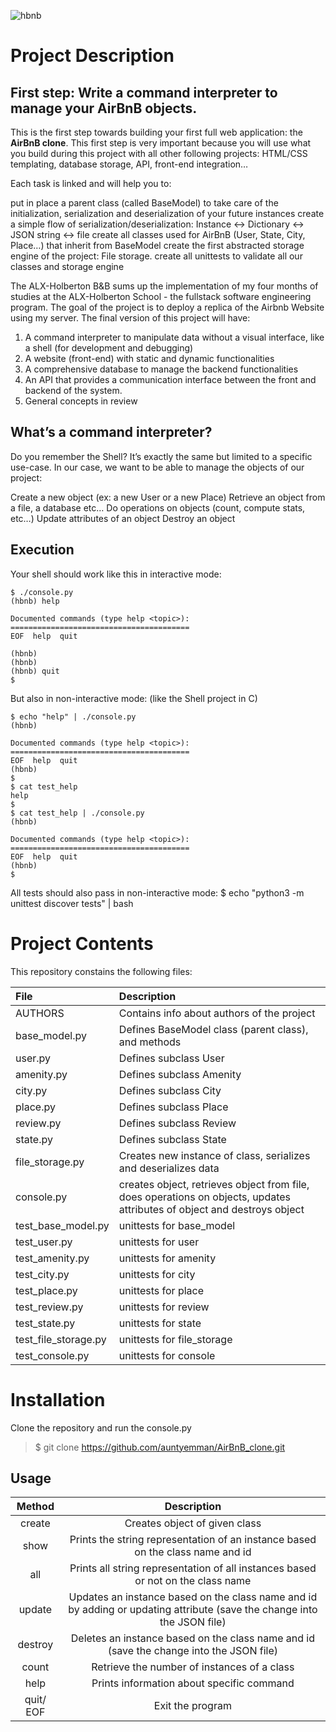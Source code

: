 ![hbnb](https://user-images.githubusercontent.com/88311316/151070609-19608294-829e-408b-b2b3-5d1f2873f1e3.png "hbnb")

# Project Description
**First step: Write a command interpreter to manage your AirBnB objects.**
---
This is the first step towards building your first full web application: the **AirBnB clone**. This first step is very important because you will use what you build during this project with all other following projects: HTML/CSS templating, database storage, API, front-end integration…

Each task is linked and will help you to:

put in place a parent class (called BaseModel) to take care of the initialization, serialization and deserialization of your future instances
create a simple flow of serialization/deserialization: Instance <-> Dictionary <-> JSON string <-> file
create all classes used for AirBnB (User, State, City, Place…) that inherit from BaseModel
create the first abstracted storage engine of the project: File storage.
create all unittests to validate all our classes and storage engine

The ALX-Holberton B&B sums up the implementation of my four months of studies at the ALX-Holberton School - the fullstack software engineering program. The goal of the project is to deploy a replica of the Airbnb Website using my server. The final version of this project will have:
1. A command interpreter to manipulate data without a visual interface, like a shell (for development and debugging)
1. A website (front-end) with static and dynamic functionalities
1. A comprehensive database to manage the backend functionalities
1. An API that provides a communication interface between the front and backend of the system.
1. General concepts in review

## What’s a command interpreter?
Do you remember the Shell? It’s exactly the same but limited to a specific use-case. In our case, we want to be able to manage the objects of our project:

Create a new object (ex: a new User or a new Place)
Retrieve an object from a file, a database etc…
Do operations on objects (count, compute stats, etc…)
Update attributes of an object
Destroy an object

## Execution
Your shell should work like this in interactive mode:
```shell
$ ./console.py
(hbnb) help

Documented commands (type help <topic>):
========================================
EOF  help  quit

(hbnb)
(hbnb)
(hbnb) quit
$
```
But also in non-interactive mode: (like the Shell project in C)

```shell
$ echo "help" | ./console.py
(hbnb)

Documented commands (type help <topic>):
========================================
EOF  help  quit
(hbnb)
$
$ cat test_help
help
$
$ cat test_help | ./console.py
(hbnb)

Documented commands (type help <topic>):
========================================
EOF  help  quit
(hbnb)
$
```
All tests should also pass in non-interactive mode: $ echo "python3 -m unittest discover tests" | bash

# Project Contents
This repository constains the following files:

|File|	Description|
|:---|:------------|
|AUTHORS|	Contains info about authors of the project|
|base_model.py|	Defines BaseModel class (parent class), and methods|
|user.py|	Defines subclass User|
|amenity.py|	Defines subclass Amenity|
|city.py|	Defines subclass City|
|place.py|	Defines subclass Place|
|review.py|	Defines subclass Review|
|state.py|	Defines subclass State|
|file_storage.py|	Creates new instance of class, serializes and deserializes data|
|console.py|	creates object, retrieves object from file, does operations on objects, updates attributes of object and destroys object|
|test_base_model.py|	unittests for base_model|
|test_user.py|	unittests for user|
|test_amenity.py| unittests for amenity|
|test_city.py|	unittests for city|
|test_place.py|	unittests for place|
|test_review.py|	unittests for review|
|test_state.py|	unittests for state|
|test_file_storage.py|	unittests for file_storage|
|test_console.py|	unittests for console|

# Installation 
Clone the repository and run the console.py

> $ git clone https://github.com/auntyemman/AirBnB_clone.git
## Usage 
|Method|	Description|
|:-----:|:------------------:|
|create|	Creates object of given class|
|show|	Prints the string representation of an instance based on the class name and id|
|all|	Prints all string representation of all instances based or not on the class name|
|update|	Updates an instance based on the class name and id by adding or updating attribute (save the change into the JSON file)|
|destroy|	Deletes an instance based on the class name and id (save the change into the JSON file)|
|count|	Retrieve the number of instances of a class|
|help|	Prints information about specific command|
|quit/ EOF|	Exit the program|
